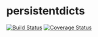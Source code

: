 # persistentdicts
[![Build Status](https://travis-ci.org/demofeb/persistentdicts.svg?branch=master)](https://travis-ci.org/demofeb/persistentdicts)
[![Coverage Status](https://coveralls.io/repos/demofeb/persistentdicts/badge.svg?branch=master)](https://coveralls.io/r/demofeb/persistentdicts?branch=master)

